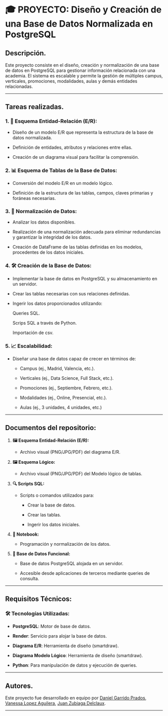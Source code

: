 # 🎓 PROYECTO: Diseño y Creación de una Base de Datos Normalizada en PostgreSQL

## Descripción.

Este proyecto consiste en el diseño, creación y normalización de una base de datos en PostgreSQL para gestionar información relacionada con una academia. El sistema es escalable y permite la gestión de múltiples campus, verticales, promociones, modalidades, aulas y demás entidades relacionadas.

---

## Tareas realizadas.

### 1. **📘 Esquema Entidad-Relación (E/R):**

   - Diseño de un modelo E/R que representa la estructura de la base de datos normalizada.

   - Definición de entidades, atributos y relaciones entre ellas.

   - Creación de un diagrama visual para facilitar la comprensión.


### 2. **📊 Esquema de Tablas de la Base de Datos:**

   - Conversión del modelo E/R en un modelo lógico.

   - Definición de la estructura de las tablas, campos, claves primarias y foráneas necesarias.

### 3. **🧹 Normalización de Datos:**

   - Analizar los datos disponibles.

   - Realización de una normalización adecuada para eliminar redundancias y garantizar la integridad de los datos.

   - Creación de DataFrame de las tablas definidas en los modelos, procedentes de los datos iniciales.

### 4. **🛠️ Creación de la Base de Datos:**

   - Implementar la base de datos en PostgreSQL y su almacenamiento en un servidor.

   - Crear las tablas necesarias con sus relaciones definidas.

   - Ingerir los datos proporcionados utilizando:
   
        Queries SQL.

        Scrips SQL a través de Python.

        Importación de csv.

### 5. **📈 Escalabilidad:**

   - Diseñar una base de datos capaz de crecer en términos de:

     - Campus (ej., Madrid, Valencia, etc.).

     - Verticales (ej., Data Science, Full Stack, etc.).

     - Promociones (ej., Septiembre, Febrero, etc.).

     - Modalidades (ej., Online, Presencial, etc.).

     - Aulas (ej., 3 unidades, 4 unidades, etc.)

---

## Documentos del repositorio:

1. **🖼️ Esquema Entidad-Relación (E/R):**

   - Archivo visual (PNG/JPG/PDF) del diagrama E/R.

2. **🖼️ Esquema Lógico:**

   - Archivo visual (PNG/JPG/PDF) del Modelo lógico de tablas.


3. **🔍 Scripts SQL:**

   - Scripts o comandos utilizados para:

     - Crear la base de datos.

     - Crear las tablas.

     - Ingerir los datos iniciales.

4. **📜 Notebook:**

    - Programación y normalización de los datos.
   

5. **🚀 Base de Datos Funcional:**

   - Base de datos PostgreSQL alojada en un servidor.

   - Accesible desde aplicaciones de terceros mediante queries de consulta.

   
---

## Requisitos Técnicos:

### 🛠️ Tecnologías Utilizadas:

- **PostgreSQL**: Motor de base de datos.

- **Render**: Servicio para alojar la base de datos.

- **Diagrama E/R**: Herramienta de diseño (smartdraw).

- **Diagrama Modelo Lógico**: Herramienta de diseño (smartdraw).

- **Python**: Para manipulación de datos y ejecución de queries.

---

## Autores.

Este proyecto fue desarrollado en equipo por [Daniel Garrido Prados](https://github.com/Danielgarpra/SQL_projet.git), [Vanessa Lopez Aguilera](https://github.com/VanessaLpzAg/Proyecto_BBDD.git), [Juan Zubiaga Delclaux](https://github.com/JZubiaga13/Proyecto_BBDD). 

---